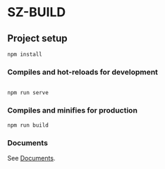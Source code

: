# SZ-BUILD

## Project setup

```
npm install
```

### Compiles and hot-reloads for development
```

npm run serve
```

### Compiles and minifies for production

```
npm run build
```

### Documents

See [Documents](https://github.com/begodya/sz-build).